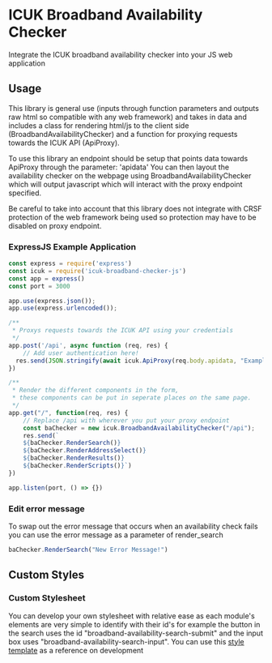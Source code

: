 # ICUK Broadband Availability Checker

Integrate the ICUK broadband availability checker into your JS web application

## Usage

This library is general use (inputs through function parameters and outputs raw html so compatible with any web framework) and takes in data and includes a class for rendering html/js to the client side (BroadbandAvailabilityChecker) and a function for proxying requests towards
the ICUK API (ApiProxy).

To use this library an endpoint should be setup that points data towards ApiProxy through the parameter: 'apidata'
You can then layout the availability checker on the webpage using BroadbandAvailabilityChecker which will output javascript which will interact with the proxy
endpoint specified.

Be careful to take into account that this library does not integrate with CRSF protection of the web framework being used so protection may have to be disabled on proxy endpoint.

### ExpressJS Example Application

```js
const express = require('express')
const icuk = require('icuk-broadband-checker-js')
const app = express()
const port = 3000

app.use(express.json());
app.use(express.urlencoded());

/**
 * Proxys requests towards the ICUK API using your credentials
 */
app.post('/api', async function (req, res) {
    // Add user authentication here!
  res.send(JSON.stringify(await icuk.ApiProxy(req.body.apidata, "ExampleAPIUsername", "ExampleAPIPassword")))
})

/**
 * Render the different components in the form, 
 * these components can be put in seperate places on the same page.
 */
app.get("/", function(req, res) {
    // Replace /api with wherever you put your proxy endpoint
    const baChecker = new icuk.BroadbandAvailabilityChecker("/api");
    res.send(`
    ${baChecker.RenderSearch()}
    ${baChecker.RenderAddressSelect()}
    ${baChecker.RenderResults()}
    ${baChecker.RenderScripts()}`)
})

app.listen(port, () => {})
```

### Edit error message
To swap out the error message that occurs when an availability check fails you can use the error message as a parameter of render_search
```js
baChecker.RenderSearch("New Error Message!")
```

## Custom Styles
### Custom Stylesheet
You can develop your own stylesheet with relative ease as each module's elements are very simple to identify with their id's for example the button in the search
uses the id "broadband-availability-search-submit" and the input box uses "broadband-availability-search-input".
You can use this [style template](https://raw.githubusercontent.com/BoronBGP/icuk-broadband-checker-cs/master/Templates/Styles.sbn) as a reference on development
